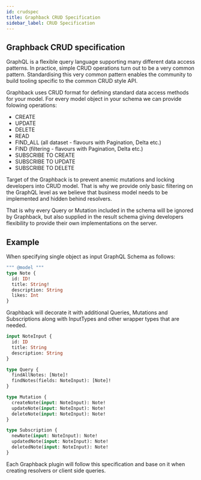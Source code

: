 ```yaml
---
id: crudspec
title: Graphback CRUD Specification
sidebar_label: CRUD Specification
---
```


## Graphback CRUD specification

GraphQL is a flexible query language supporting many different data access patterns. 
In practice, simple CRUD operations turn out to be a very common pattern. 
Standardising this very common pattern enables the community to build tooling specific to the common CRUD style API.

Graphback uses CRUD format for defining standard data access methods for your model. 
For every model object in your schema we can provide folowing operations:

- CREATE
- UPDATE
- DELETE
- READ
- FIND_ALL (all dataset - flavours with Pagination, Delta etc.)
- FIND (filtering - flavours with Pagination, Delta etc.)
- SUBSCRIBE TO CREATE
- SUBSCRIBE TO UPDATE
- SUBSCRIBE TO DELETE

Target of the Graphback is to prevent anemic mutations and locking developers into CRUD model. 
That is why we provide only basic filtering on the GraphQL level as we believe that business model 
needs to be implemented and hidden behind resolvers. 

That is why every Query or Mutation included in the schema will be ignored by Graphback, but also supplied in the result schema giving developers 
flexibility to provide their own implementations on the server. 

## Example

When specifying single object as input GraphQL Schema as follows:

```graphql
""" @model """
type Note {
  id: ID!
  title: String!
  description: String
  likes: Int
}
```
Graphback will decorate it with additional Queries, Mutations and Subscriptions along with InputTypes and other wrapper types that are needed.


```graphql
input NoteInput {
  id: ID
  title: String
  description: String
}

type Query {
  findAllNotes: [Note]!
  findNotes(fields: NoteInput): [Note]!
} 

type Mutation {
  createNote(input: NoteInput): Note!
  updateNote(input: NoteInput): Note!
  deleteNote(input: NoteInput): Note!
} 

type Subscription {
  newNote(input: NoteInput): Note!
  updatedNote(input: NoteInput): Note!
  deletedNote(input: NoteInput): Note!
} 
```

Each Graphback plugin will follow this specification and base on it when creating resolvers or client side queries.